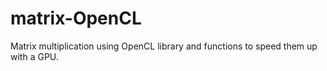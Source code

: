 # matrix-OpenCL
Matrix multiplication using OpenCL library and functions to speed them up with a GPU.
